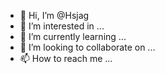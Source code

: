 - 👋 Hi, I’m @Hsjag
- 👀 I’m interested in ...
- 🌱 I’m currently learning ...
- 💞️ I’m looking to collaborate on ...
- 📫 How to reach me ...

<!---
Hsjag/Hsjag is a ✨ special ✨ repository because its `README.md` (this file) appears on your GitHub profile.
You can click the Preview link to take a look at your changes.
--->
